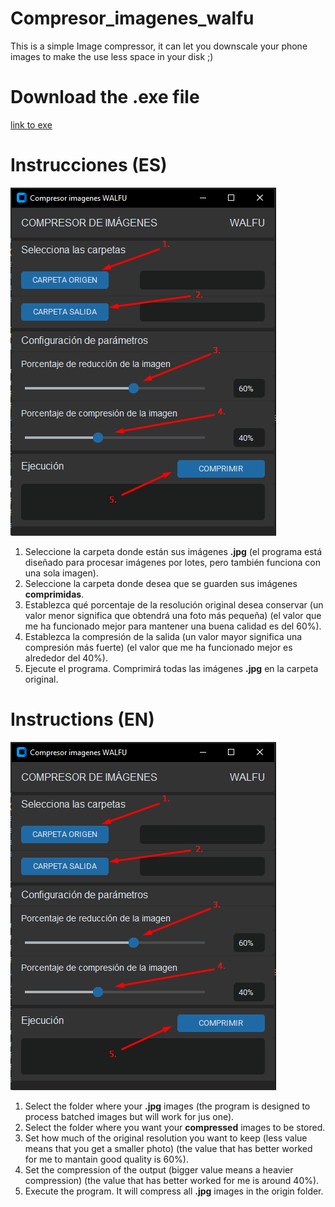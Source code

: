 # Compresor_imagenes_walfu
This is a simple Image compressor, it can let you downscale your phone images to make the use less space in your disk ;)

# Download the .exe file

[link to exe](https://mega.nz/file/gyV0yCxD#Xe-JyOu_5--u39Ue7Ohw8wyXkk_efL5NhcFMqy4f7ps)

# Instrucciones (ES)

![referencia](https://github.com/Alextor121/Compresor_imagenes_walfu/blob/main/Executable/instrucciones.png?raw=true)

1. Seleccione la carpeta donde están sus imágenes **.jpg** (el programa está diseñado para procesar imágenes por lotes, pero también funciona con una sola imagen).
2. Seleccione la carpeta donde desea que se guarden sus imágenes **comprimidas**.
3. Establezca qué porcentaje de la resolución original desea conservar (un valor menor significa que obtendrá una foto más pequeña) (el valor que me ha funcionado mejor para mantener una buena calidad es del 60%).
4. Establezca la compresión de la salida (un valor mayor significa una compresión más fuerte) (el valor que me ha funcionado mejor es alrededor del 40%).
5. Ejecute el programa. Comprimirá todas las imágenes **.jpg** en la carpeta original.

# Instructions (EN)

![referencia](https://github.com/Alextor121/Compresor_imagenes_walfu/blob/main/Executable/instrucciones.png?raw=true)

1. Select the folder where your **.jpg** images (the program is designed to process batched images but will work for jus one).
2. Select the folder where you want your **compressed** images to be stored.
3. Set how much of the original resolution you want to keep (less value means that you get a smaller photo) (the value that has better worked for me to mantain good quality is 60%).
4. Set the compression of the output (bigger value means a heavier compression) (the value that has better worked for me is around 40%).
5. Execute the program. It will compress all **.jpg** images in the origin folder.

